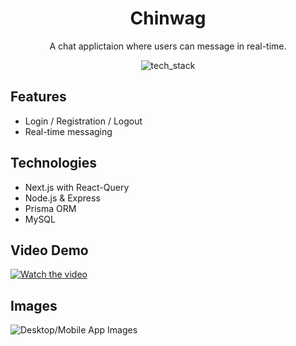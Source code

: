 <div align="center">
<h1>Chinwag</h1>
<p>A chat applictaion where users can message in real-time.</p>

![tech_stack](https://user-images.githubusercontent.com/59027997/134377330-4dbb7747-e9cb-4f36-8047-738ce6703a27.png)

</div>
<div>
<h2>Features</h2>
<ul>
  <li>Login / Registration / Logout</li>
  <li>Real-time messaging</li>
</ul>
</div>

<div>
<h2>Technologies</h2>
<ul>
  <li>Next.js with React-Query</li>
  <li>Node.js & Express</li>
  <li>Prisma ORM</li>
  <li>MySQL</li>
</ul>
</div>

<h2>Video Demo</h2>

[![Watch the video](https://user-images.githubusercontent.com/59027997/184316677-d14e579b-03b2-4234-89e9-1f0b3ae18ef5.png)](https://user-images.githubusercontent.com/59027997/184316414-fec2b62a-0c07-4b56-84ce-e6123942eaf3.mp4)
</div>

<h2>Images</h2>

![Desktop/Mobile App Images](https://user-images.githubusercontent.com/59027997/184316990-61f0458b-ccd2-465e-bc0d-8ec30732f8f8.png)
</div>
